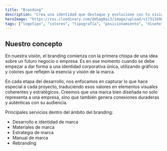 ```yaml
---
title: "Branding"
description: "Crea una identidad que destaque y evolucione con tu visión."
heroImage: "https://res.cloudinary.com/dm5ag0ai3/image/upload/v1731169818/branding_qrtldz.jpg"
tags: ["logotipo", "colores", "tipografía", "posicionamiento", "diseño", "rebranding"]
---
```

## Nuestro concepto
En nuestra visión, el branding comienza con la primera chispa de una idea sobre un futuro negocio o empresa. Es en ese momento cuando se debe empezar a dar forma a una identidad corporativa única, utilizando gráficos y colores que reflejen la esencia y visión de la marca.

En cada etapa del desarrollo, nos enfocamos en capturar lo que hace especial a cada proyecto, traduciendo esos valores en elementos visuales coherentes y estratégicos. Creemos que una marca bien diseñada no solo representa a una empresa, sino que también genera conexiones duraderas y auténticas con su audiencia.

Principales servicios dentro del ámbito del branding:

- Desarrollo e identidad de marca
- Materiales de marca
- Estrategia de marca
- Manual de marca
- Rebranding